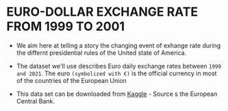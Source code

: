 # EURO-DOLLAR EXCHANGE RATE FROM 1999 TO 2001  


  * We aim here at telling a story the changing event of exhange rate during the differnt presidential rules of the United state of America.
  
  * The dataset we'll use describes Euro daily exchange rates between `1999 and 2021`. The euro `(symbolized with €)` is the official currency in most of the countries of the European Union
  
  * This data set can be downloaded from [Kaggle](https://www.kaggle.com/lsind18/euro-exchange-daily-rates-19992020) - Source s the European Central Bank.

  
  
